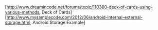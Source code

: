 [http://www.dreamincode.net/forums/topic/110380-deck-of-cards-using-various-methods, Deck of Cards]
[http://www.mysamplecode.com/2012/06/android-internal-external-storage.html, Android Storage Example]